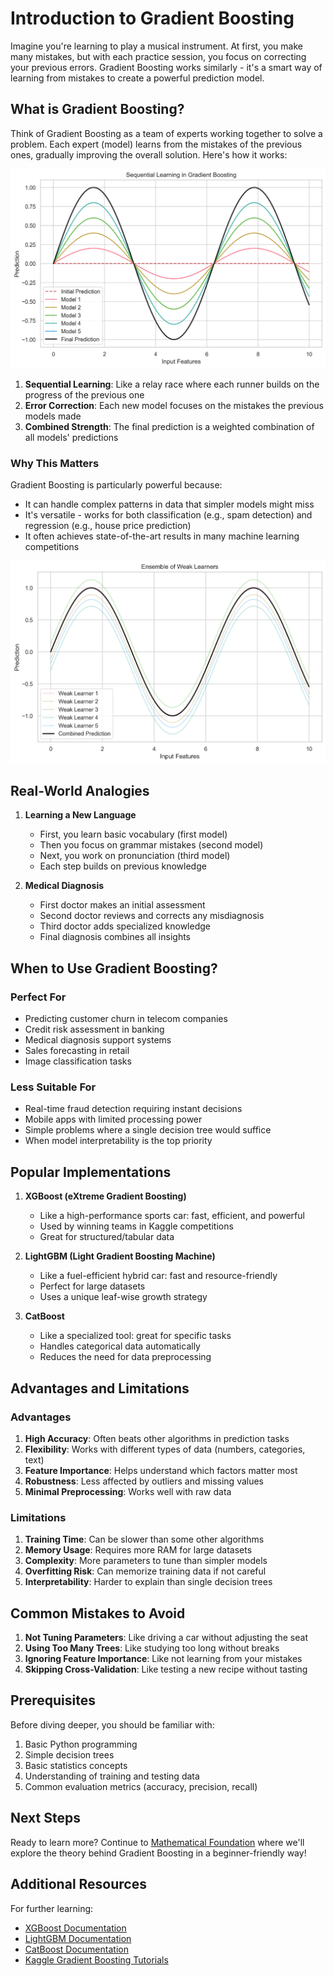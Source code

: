 # Introduction to Gradient Boosting

Imagine you're learning to play a musical instrument. At first, you make many mistakes, but with each practice session, you focus on correcting your previous errors. Gradient Boosting works similarly - it's a smart way of learning from mistakes to create a powerful prediction model.

## What is Gradient Boosting?

Think of Gradient Boosting as a team of experts working together to solve a problem. Each expert (model) learns from the mistakes of the previous ones, gradually improving the overall solution. Here's how it works:

![Sequential Learning in Gradient Boosting](assets/sequential_learning.png)

1. **Sequential Learning**: Like a relay race where each runner builds on the progress of the previous one
2. **Error Correction**: Each new model focuses on the mistakes the previous models made
3. **Combined Strength**: The final prediction is a weighted combination of all models' predictions

### Why This Matters

Gradient Boosting is particularly powerful because:

- It can handle complex patterns in data that simpler models might miss
- It's versatile - works for both classification (e.g., spam detection) and regression (e.g., house price prediction)
- It often achieves state-of-the-art results in many machine learning competitions

![Ensemble of Weak Learners](assets/ensemble_learners.png)

## Real-World Analogies

1. **Learning a New Language**
   - First, you learn basic vocabulary (first model)
   - Then you focus on grammar mistakes (second model)
   - Next, you work on pronunciation (third model)
   - Each step builds on previous knowledge

2. **Medical Diagnosis**
   - First doctor makes an initial assessment
   - Second doctor reviews and corrects any misdiagnosis
   - Third doctor adds specialized knowledge
   - Final diagnosis combines all insights

## When to Use Gradient Boosting?

### Perfect For

- Predicting customer churn in telecom companies
- Credit risk assessment in banking
- Medical diagnosis support systems
- Sales forecasting in retail
- Image classification tasks

### Less Suitable For

- Real-time fraud detection requiring instant decisions
- Mobile apps with limited processing power
- Simple problems where a single decision tree would suffice
- When model interpretability is the top priority

## Popular Implementations

1. **XGBoost (eXtreme Gradient Boosting)**
   - Like a high-performance sports car: fast, efficient, and powerful
   - Used by winning teams in Kaggle competitions
   - Great for structured/tabular data

2. **LightGBM (Light Gradient Boosting Machine)**
   - Like a fuel-efficient hybrid car: fast and resource-friendly
   - Perfect for large datasets
   - Uses a unique leaf-wise growth strategy

3. **CatBoost**
   - Like a specialized tool: great for specific tasks
   - Handles categorical data automatically
   - Reduces the need for data preprocessing

## Advantages and Limitations

### Advantages

1. **High Accuracy**: Often beats other algorithms in prediction tasks
2. **Flexibility**: Works with different types of data (numbers, categories, text)
3. **Feature Importance**: Helps understand which factors matter most
4. **Robustness**: Less affected by outliers and missing values
5. **Minimal Preprocessing**: Works well with raw data

### Limitations

1. **Training Time**: Can be slower than some other algorithms
2. **Memory Usage**: Requires more RAM for large datasets
3. **Complexity**: More parameters to tune than simpler models
4. **Overfitting Risk**: Can memorize training data if not careful
5. **Interpretability**: Harder to explain than single decision trees

## Common Mistakes to Avoid

1. **Not Tuning Parameters**: Like driving a car without adjusting the seat
2. **Using Too Many Trees**: Like studying too long without breaks
3. **Ignoring Feature Importance**: Like not learning from your mistakes
4. **Skipping Cross-Validation**: Like testing a new recipe without tasting

## Prerequisites

Before diving deeper, you should be familiar with:

1. Basic Python programming
2. Simple decision trees
3. Basic statistics concepts
4. Understanding of training and testing data
5. Common evaluation metrics (accuracy, precision, recall)

## Next Steps

Ready to learn more? Continue to [Mathematical Foundation](2-math-foundation.md) where we'll explore the theory behind Gradient Boosting in a beginner-friendly way!

## Additional Resources

For further learning:

- [XGBoost Documentation](https://xgboost.readthedocs.io/)
- [LightGBM Documentation](https://lightgbm.readthedocs.io/)
- [CatBoost Documentation](https://catboost.ai/docs/)
- [Kaggle Gradient Boosting Tutorials](https://www.kaggle.com/learn/intro-to-deep-learning)
